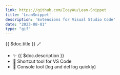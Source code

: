 ```yaml
---
link: https://github.com/IceyWu/Lean-Snippet
title: 'LeanSnippet'
description: 'Extensions for Visual Studio Code'
date: "2023-08-01"
type: "gif"
---
```


{{ $doc.title }} 🪄

- ✨ {{ $doc.description }}
- 🦄 Shortcut tool for VS Code
- 🫧 Console tool (log and del log quickly)